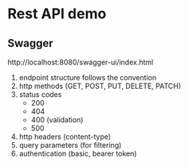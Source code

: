 # Rest API demo

## Swagger

http://localhost:8080/swagger-ui/index.html

1. endpoint structure follows the convention
2. http methods (GET, POST, PUT, DELETE, PATCH)
3. status codes
   - 200 
   - 404
   - 400 (validation)
   - 500 
4. http headers (content-type)
5. query parameters (for filtering)
6. authentication (basic, bearer token)
